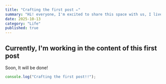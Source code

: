 ```yaml
---
title: "Crafting the first post ✏️"
summary: "Hi! everyone, I'm excited to share this space with us, I livened to craft this special project with the purpose of that in the future I can look towards the past and to look at fondly my growth."
date: 2025-10-13
category: "Life"
published: true
---
```


## Currently, I'm working in the content of this first post

Soon, It will be done!

```js
console.log("Crafting the first post!!");
```
